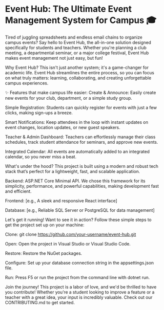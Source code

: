 # Event Hub: The Ultimate Event Management System for Campus 🎓 #
Tired of juggling spreadsheets and endless email chains to organize campus events? Say hello to Event Hub, the all-in-one solution designed specifically for students and teachers. Whether you're planning a club meeting, a departmental seminar, or a major college festival, Event Hub makes event management not just easy, but fun!

Why Event Hub?
This isn't just another system; it's a game-changer for academic life. Event Hub streamlines the entire process, so you can focus on what truly matters: learning, collaborating, and creating unforgettable campus experiences.

✨ Features that make campus life easier:
Create & Announce: Easily create new events for your club, department, or a simple study group.

Simple Registration: Students can quickly register for events with just a few clicks, making sign-ups a breeze.

Smart Notifications: Keep attendees in the loop with instant updates on event changes, location updates, or new guest speakers.

Teacher & Admin Dashboard: Teachers can effortlessly manage their class schedules, track student attendance for seminars, and approve new events.

Integrated Calendar: All events are automatically added to an integrated calendar, so you never miss a beat.

What's under the hood?
This project is built using a modern and robust tech stack that’s perfect for a lightweight, fast, and scalable application.

Backend: ASP.NET Core Minimal API. We chose this framework for its simplicity, performance, and powerful capabilities, making development fast and efficient.

Frontend: [e.g., A sleek and responsive React interface]

Database: [e.g., Reliable SQL Server or PostgreSQL for data management]

Let's get it running!
Want to see it in action? Follow these simple steps to get the project set up on your machine:

Clone: git clone https://github.com/your-username/event-hub.git

Open: Open the project in Visual Studio or Visual Studio Code.

Restore: Restore the NuGet packages.

Configure: Set up your database connection string in the appsettings.json file.

Run: Press F5 or run the project from the command line with dotnet run.

Join the journey!
This project is a labor of love, and we'd be thrilled to have you contribute! Whether you're a student looking to improve a feature or a teacher with a great idea, your input is incredibly valuable. Check out our CONTRIBUTING.md to get started.

